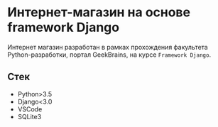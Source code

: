 # Интернет-магазин на основе framework Django

Интернет магазин разработан в рамках прохождения факультета Python-разработки, портал GeekBrains, на курсе `Framework Django`.

## Стек

* Python>3.5
* Django<3.0
* VSCode
* SQLite3
